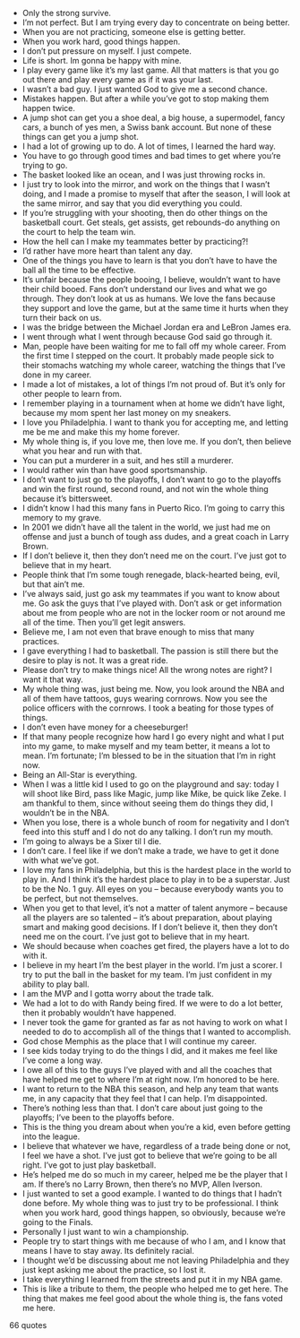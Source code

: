  - Only the strong survive.
 - I’m not perfect. But I am trying every day to concentrate on being better.
 - When you are not practicing, someone else is getting better.
 - When you work hard, good things happen.
 - I don’t put pressure on myself. I just compete.
 - Life is short. Im gonna be happy with mine.
 - I play every game like it’s my last game. All that matters is that you go out there and play every game as if it was your last.
 - I wasn’t a bad guy. I just wanted God to give me a second chance.
 - Mistakes happen. But after a while you’ve got to stop making them happen twice.
 - A jump shot can get you a shoe deal, a big house, a supermodel, fancy cars, a bunch of yes men, a Swiss bank account. But none of these things can get you a jump shot.
 - I had a lot of growing up to do. A lot of times, I learned the hard way.
 - You have to go through good times and bad times to get where you’re trying to go.
 - The basket looked like an ocean, and I was just throwing rocks in.
 - I just try to look into the mirror, and work on the things that I wasn’t doing, and I made a promise to myself that after the season, I will look at the same mirror, and say that you did everything you could.
 - If you’re struggling with your shooting, then do other things on the basketball court. Get steals, get assists, get rebounds-do anything on the court to help the team win.
 - How the hell can I make my teammates better by practicing?!
 - I’d rather have more heart than talent any day.
 - One of the things you have to learn is that you don’t have to have the ball all the time to be effective.
 - It’s unfair because the people booing, I believe, wouldn’t want to have their child booed. Fans don’t understand our lives and what we go through. They don’t look at us as humans. We love the fans because they support and love the game, but at the same time it hurts when they turn their back on us.
 - I was the bridge between the Michael Jordan era and LeBron James era.
 - I went through what I went through because God said go through it.
 - Man, people have been waiting for me to fall off my whole career. From the first time I stepped on the court. It probably made people sick to their stomachs watching my whole career, watching the things that I’ve done in my career.
 - I made a lot of mistakes, a lot of things I’m not proud of. But it’s only for other people to learn from.
 - I remember playing in a tournament when at home we didn’t have light, because my mom spent her last money on my sneakers.
 - I love you Philadelphia. I want to thank you for accepting me, and letting me be me and make this my home forever.
 - My whole thing is, if you love me, then love me. If you don’t, then believe what you hear and run with that.
 - You can put a murderer in a suit, and hes still a murderer.
 - I would rather win than have good sportsmanship.
 - I don’t want to just go to the playoffs, I don’t want to go to the playoffs and win the first round, second round, and not win the whole thing because it’s bittersweet.
 - I didn’t know I had this many fans in Puerto Rico. I’m going to carry this memory to my grave.
 - In 2001 we didn’t have all the talent in the world, we just had me on offense and just a bunch of tough ass dudes, and a great coach in Larry Brown.
 - If I don’t believe it, then they don’t need me on the court. I’ve just got to believe that in my heart.
 - People think that I’m some tough renegade, black-hearted being, evil, but that ain’t me.
 - I’ve always said, just go ask my teammates if you want to know about me. Go ask the guys that I’ve played with. Don’t ask or get information about me from people who are not in the locker room or not around me all of the time. Then you’ll get legit answers.
 - Believe me, I am not even that brave enough to miss that many practices.
 - I gave everything I had to basketball. The passion is still there but the desire to play is not. It was a great ride.
 - Please don’t try to make things nice! All the wrong notes are right? I want it that way.
 - My whole thing was, just being me. Now, you look around the NBA and all of them have tattoos, guys wearing cornrows. Now you see the police officers with the cornrows. I took a beating for those types of things.
 - I don’t even have money for a cheeseburger!
 - If that many people recognize how hard I go every night and what I put into my game, to make myself and my team better, it means a lot to mean. I’m fortunate; I’m blessed to be in the situation that I’m in right now.
 - Being an All-Star is everything.
 - When I was a little kid I used to go on the playground and say: today I will shoot like Bird, pass like Magic, jump like Mike, be quick like Zeke. I am thankful to them, since without seeing them do things they did, I wouldn’t be in the NBA.
 - When you lose, there is a whole bunch of room for negativity and I don’t feed into this stuff and I do not do any talking. I don’t run my mouth.
 - I’m going to always be a Sixer til I die.
 - I don’t care. I feel like if we don’t make a trade, we have to get it done with what we’ve got.
 - I love my fans in Philadelphia, but this is the hardest place in the world to play in. And I think it’s the hardest place to play in to be a superstar. Just to be the No. 1 guy. All eyes on you – because everybody wants you to be perfect, but not themselves.
 - When you get to that level, it’s not a matter of talent anymore – because all the players are so talented – it’s about preparation, about playing smart and making good decisions. If I don’t believe it, then they don’t need me on the court. I’ve just got to believe that in my heart.
 - We should because when coaches get fired, the players have a lot to do with it.
 - I believe in my heart I’m the best player in the world. I’m just a scorer. I try to put the ball in the basket for my team. I’m just confident in my ability to play ball.
 - I am the MVP and I gotta worry about the trade talk.
 - We had a lot to do with Randy being fired. If we were to do a lot better, then it probably wouldn’t have happened.
 - I never took the game for granted as far as not having to work on what I needed to do to accomplish all of the things that I wanted to accomplish.
 - God chose Memphis as the place that I will continue my career.
 - I see kids today trying to do the things I did, and it makes me feel like I’ve come a long way.
 - I owe all of this to the guys I’ve played with and all the coaches that have helped me get to where I’m at right now. I’m honored to be here.
 - I want to return to the NBA this season, and help any team that wants me, in any capacity that they feel that I can help. I’m disappointed.
 - There’s nothing less than that. I don’t care about just going to the playoffs; I’ve been to the playoffs before.
 - This is the thing you dream about when you’re a kid, even before getting into the league.
 - I believe that whatever we have, regardless of a trade being done or not, I feel we have a shot. I’ve just got to believe that we’re going to be all right. I’ve got to just play basketball.
 - He’s helped me do so much in my career, helped me be the player that I am. If there’s no Larry Brown, then there’s no MVP, Allen Iverson.
 - I just wanted to set a good example. I wanted to do things that I hadn’t done before. My whole thing was to just try to be professional. I think when you work hard, good things happen, so obviously, because we’re going to the Finals.
 - Personally I just want to win a championship.
 - People try to start things with me because of who I am, and I know that means I have to stay away. Its definitely racial.
 - I thought we’d be discussing about me not leaving Philadelphia and they just kept asking me about the practice, so I lost it.
 - I take everything I learned from the streets and put it in my NBA game.
 - This is like a tribute to them, the people who helped me to get here. The thing that makes me feel good about the whole thing is, the fans voted me here.

66 quotes